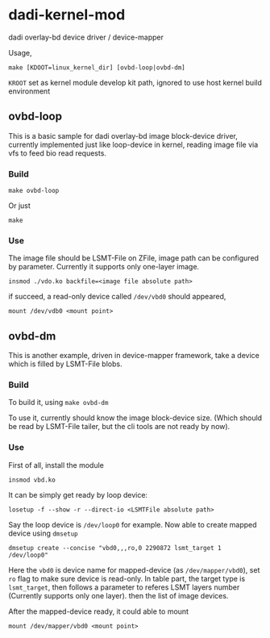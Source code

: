 # dadi-kernel-mod

dadi overlay-bd device driver / device-mapper

Usage,

`make [KDOOT=linux_kernel_dir] [ovbd-loop|ovbd-dm]`

`KROOT` set as kernel module develop kit path, ignored to use host kernel build environment

## ovbd-loop

This is a basic sample for dadi overlay-bd image block-device driver,
currently implemented just like loop-device in kernel, reading image file via vfs to feed bio
read requests.

### Build

`make ovbd-loop`

Or just 

`make`

### Use

The image file should be LSMT-File on ZFile, image path can be configured by parameter.
Currently it supports only one-layer image.

`insmod ./vdo.ko backfile=<image file absolute path>`

if succeed, a read-only device called `/dev/vbd0` should appeared, 

`mount /dev/vdb0 <mount point>`

## ovbd-dm

This is another example, driven in device-mapper framework, take a device which is filled by LSMT-File blobs.

### Build

To build it, using
`make ovbd-dm`

To use it, currently should know the image block-device size. (Which should be read by LSMT-File tailer, but 
the cli tools are not ready by now).

### Use

First of all, install the module

`insmod vbd.ko`

It can be simply get ready by loop device:

`losetup -f --show -r --direct-io <LSMTFile absolute path>`

Say the loop device is `/dev/loop0` for example. Now able to create mapped device using `dmsetup`

`dmsetup create --concise "vbd0,,,ro,0 2290872 lsmt_target 1 /dev/loop0"`

Here the `vbd0` is device name for mapped-device (as `/dev/mapper/vbd0`), set `ro` flag to make sure
device is read-only. 
In table part, the target type is `lsmt_target`, then follows a parameter to referes LSMT layers number
(Currently supports only one layer). then the list of image devices.

After the mapped-device ready, it could able to mount

`mount /dev/mapper/vbd0 <mount point>`
